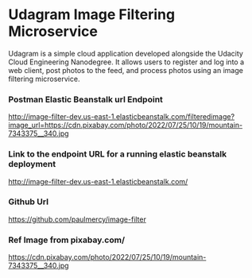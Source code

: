 # Udagram Image Filtering Microservice

Udagram is a simple cloud application developed alongside the Udacity Cloud Engineering Nanodegree. It allows users to register and log into a web client, post photos to the feed, and process photos using an image filtering microservice.


### Postman Elastic Beanstalk url Endpoint
http://image-filter-dev.us-east-1.elasticbeanstalk.com/filteredimage?image_url=https://cdn.pixabay.com/photo/2022/07/25/10/19/mountain-7343375__340.jpg

### Link to the endpoint URL for a running elastic beanstalk deployment
http://image-filter-dev.us-east-1.elasticbeanstalk.com/

### Github Url
https://github.com/paulmercy/image-filter


### Ref Image from pixabay.com/
https://cdn.pixabay.com/photo/2022/07/25/10/19/mountain-7343375__340.jpg

